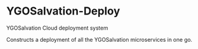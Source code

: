 # YGOSalvation-Deploy
YGOSalvation Cloud deployment system

Constructs a deployment of all the YGOSalvation microservices in one go.
